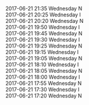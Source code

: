 2017-06-21 21:35 Wednesday  N  
2017-06-21 20:25 Wednesday  I  
2017-06-21 20:20 Wednesday  N  
2017-06-21 19:50 Wednesday  I  
2017-06-21 19:45 Wednesday  N  
2017-06-21 19:30 Wednesday  I  
2017-06-21 19:25 Wednesday  N  
2017-06-21 19:15 Wednesday  I  
2017-06-21 19:05 Wednesday  N  
2017-06-21 18:10 Wednesday  I  
2017-06-21 18:05 Wednesday  N  
2017-06-21 18:00 Wednesday  I  
2017-06-21 17:55 Wednesday  N  
2017-06-21 17:30 Wednesday  I  
2017-06-21 17:20 Wednesday  N  

